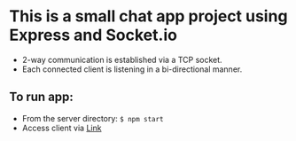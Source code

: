 # This is a small chat app project using Express and Socket.io

* 2-way communication is established via a TCP socket.
* Each connected client is listening in a bi-directional manner.  


## To run app:

* From the server directory: ```$ npm start```
* Access client via [Link](http://localhost:3300)
